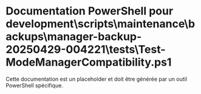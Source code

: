 # Documentation PowerShell pour development\scripts\maintenance\backups\manager-backup-20250429-004221\tests\Test-ModeManagerCompatibility.ps1

Cette documentation est un placeholder et doit être générée par un outil PowerShell spécifique.
